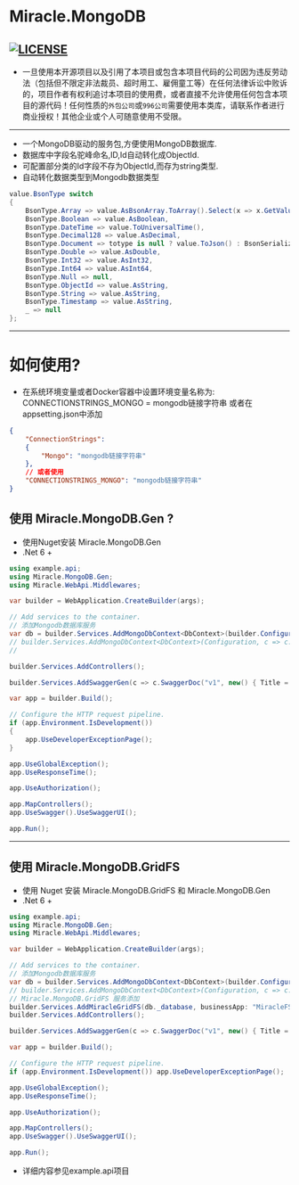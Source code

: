 # Miracle.MongoDB

[![LICENSE](https://img.shields.io/github/license/joesdu/Miracle.MongoDB)](https://img.shields.io/github/license/joesdu/Miracle.MongoDB) 
---
* 一旦使用本开源项目以及引用了本项目或包含本项目代码的公司因为违反劳动法（包括但不限定非法裁员、超时用工、雇佣童工等）在任何法律诉讼中败诉的，项目作者有权利追讨本项目的使用费，或者直接不允许使用任何包含本项目的源代码！任何性质的`外包公司`或`996公司`需要使用本类库，请联系作者进行商业授权！其他企业或个人可随意使用不受限。
---

* 一个MongoDB驱动的服务包,方便使用MongoDB数据库.
* 数据库中字段名驼峰命名,ID,Id自动转化成ObjectId.
* 可配置部分类的Id字段不存为ObjectId,而存为string类型.
* 自动转化数据类型到Mongodb数据类型
```csharp
value.BsonType switch
{
    BsonType.Array => value.AsBsonArray.ToArray().Select(x => x.GetValue()),
    BsonType.Boolean => value.AsBoolean,
    BsonType.DateTime => value.ToUniversalTime(),
    BsonType.Decimal128 => value.AsDecimal,
    BsonType.Document => totype is null ? value.ToJson() : BsonSerializer.Deserialize(value.ToBsonDocument(), totype),
    BsonType.Double => value.AsDouble,
    BsonType.Int32 => value.AsInt32,
    BsonType.Int64 => value.AsInt64,
    BsonType.Null => null,
    BsonType.ObjectId => value.AsString,
    BsonType.String => value.AsString,
    BsonType.Timestamp => value.AsString,
    _ => null
};
```
---
# 如何使用?

* 在系统环境变量或者Docker容器中设置环境变量名称为: CONNECTIONSTRINGS_MONGO = mongodb链接字符串 或者在appsetting.json中添加
```json
{
    "ConnectionStrings": 
    {
        "Mongo": "mongodb链接字符串"
    },
    // 或者使用
    "CONNECTIONSTRINGS_MONGO": "mongodb链接字符串"
}
```

## 使用 Miracle.MongoDB.Gen ?
* 使用Nuget安装 Miracle.MongoDB.Gen
* .Net 6 +
```csharp
using example.api;
using Miracle.MongoDB.Gen;
using Miracle.WebApi.Middlewares;

var builder = WebApplication.CreateBuilder(args);

// Add services to the container.
// 添加Mongodb数据库服务
var db = builder.Services.AddMongoDbContext<DbContext>(builder.Configuration, showconnectionstring: true);
// builder.Services.AddMongoDbContext<DbContext>(Configuration, c => c.AddConvertObjectIdToStringTypes(typeof(Test)));
//

builder.Services.AddControllers();

builder.Services.AddSwaggerGen(c => c.SwaggerDoc("v1", new() { Title = "example.api", Version = "v1" }));

var app = builder.Build();

// Configure the HTTP request pipeline.
if (app.Environment.IsDevelopment())
{
    app.UseDeveloperExceptionPage();
}

app.UseGlobalException();
app.UseResponseTime();

app.UseAuthorization();

app.MapControllers();
app.UseSwagger().UseSwaggerUI();

app.Run();
```
---
## 使用 Miracle.MongoDB.GridFS
* 使用 Nuget 安装 Miracle.MongoDB.GridFS 和 Miracle.MongoDB.Gen
* .Net 6 +
```csharp
using example.api;
using Miracle.MongoDB.Gen;
using Miracle.WebApi.Middlewares;

var builder = WebApplication.CreateBuilder(args);

// Add services to the container.
// 添加Mongodb数据库服务
var db = builder.Services.AddMongoDbContext<DbContext>(builder.Configuration, showconnectionstring: true);
// builder.Services.AddMongoDbContext<DbContext>(Configuration, c => c.AddConvertObjectIdToStringTypes(typeof(Test)));
// Miracle.MongoDB.GridFS 服务添加
builder.Services.AddMiracleGridFS(db._database, businessApp: "MiracleFS");
builder.Services.AddControllers();

builder.Services.AddSwaggerGen(c => c.SwaggerDoc("v1", new() { Title = "example.api", Version = "v1" }));

var app = builder.Build();

// Configure the HTTP request pipeline.
if (app.Environment.IsDevelopment()) app.UseDeveloperExceptionPage();

app.UseGlobalException();
app.UseResponseTime();

app.UseAuthorization();

app.MapControllers();
app.UseSwagger().UseSwaggerUI();

app.Run();
```
* 详细内容参见example.api项目
